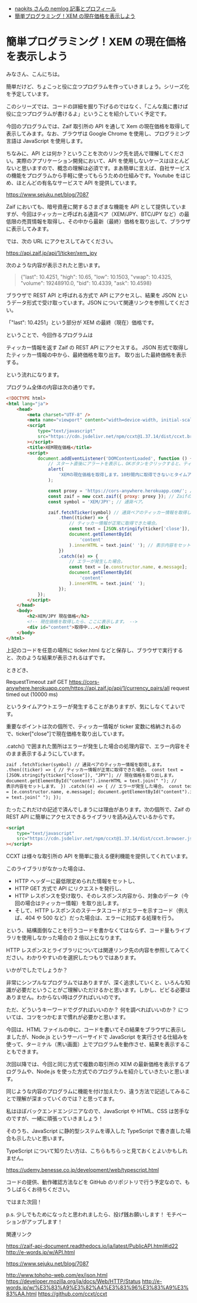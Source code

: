 -   [naokits さんの nemlog 記事とプロフィール](https://nemlog.nem.social/profile/5648)
-   [簡単プログラミング！XEM の現在価格を表示しよう](./posts/51387/)

# 簡単プログラミング！XEM の現在価格を表示しよう

みなさん、こんにちは。

簡単だけど、ちょこっと役に立つプログラムを作っていきましょう。シリーズ化を予定しています。

このシリーズでは、コードの詳細を掘り下げるのではなく、「こんな風に書けば役に立つプログラムが書けるよ」ということを紹介していく予定です。

今回のプログラムでは、Zaif 取引所の API を通して Xem の現在価格を取得して表示してみます。なお、ブラウザは Google Chrome を使用し、プログラミング言語は JavaScript を使用します。

ちなみに、API とは何か？ということを次のリンク先を読んで理解してください。実際のアプリケーション開発において、API を使用しないケースはほとんどないと思いますので、概念の理解は必須です。まあ簡単に言えば、自社サービスの機能をプログラムから手軽に使ってもらうための仕組みです。Youtube をはじめ、ほとんどの有名なサービスで API を提供しています。

https://www.sejuku.net/blog/7087

Zaif においても、暗号資産に関するさまざまな機能を API として提供していますが、今回はティッカーと呼ばれる通貨ペア（XEM/JPY、BTC/JPY など）の最低限の売買情報を取得し、その中から最新（最終）価格を取り出して、ブラウザに表示してみます。

では、次の URL にアクセスしてみてください。

https://api.zaif.jp/api/1/ticker/xem_jpy

次のような内容が表示されたと思います。

> {"last": 10.4251, "high": 10.65, "low": 10.1503, "vwap": 10.4325, "volume": 19248910.0, "bid": 10.4339, "ask": 10.4598}

ブラウザで REST API と呼ばれる方式で API にアクセスし、結果を JSON というデータ形式で受け取っています。JSON について関連リンクを参照してください。

「"last": 10.4251」という部分が XEM の最終（現在）価格です。

ということで、今回作るプログラムは

ティッカー情報を返す Zaif の REST API にアクセスする。
JSON 形式で取得したティッカー情報の中から、最終価格を取り出す。
取り出した最終価格を表示する。

という流れになります。

プログラム全体の内容は次の通りです。

```html
<!DOCTYPE html>
<html lang="ja">
    <head>
        <meta charset="UTF-8" />
        <meta name="viewport" content="width=device-width, initial-scale=1.0" />
        <script
            type="text/javascript"
            src="https://cdn.jsdelivr.net/npm/ccxt@1.37.14/dist/ccxt.browser.js"
        ></script>
        <title>XEM現在価格</title>
        <script>
            document.addEventListener('DOMContentLoaded', function () {
                // スタート直後にアラートを表示し、OKボタンをクリックすると、ティッカー情報を取得します。
                alert(
                    'XEMの現在価格を取得します。10秒間内に取得できないとタイムアウトエラーが発生します。'
                );

                const proxy = 'https://cors-anywhere.herokuapp.com/'; // CORS対策（CORSについては奥がそのうち別途説明する予定）。
                const zaif = new ccxt.zaif({ proxy: proxy }); // ZaifのAPIにアクセスする準備。
                const symbol = 'XEM/JPY'; // 通貨ペア。

                zaif.fetchTicker(symbol) // 通貨ペアのティッカー情報を取得します。
                    .then((ticker) => {
                        // ティッカー情報が正常に取得できた場合。
                        const text = [JSON.stringify(ticker['close']), 'JPY']; // 現在価格を取り出します。
                        document.getElementById(
                            'content'
                        ).innerHTML = text.join(' '); // 表示内容をセットします。
                    })
                    .catch((e) => {
                        // エラーが発生した場合。
                        const text = [e.constructor.name, e.message];
                        document.getElementById(
                            'content'
                        ).innerHTML = text.join(' ');
                    });
            });
        </script>
    </head>
    <body>
        <h2>XEM/JPY 現在価格</h2>
        <!-- 現在価格を取得したら、ここに表示します。 -->
        <div id="content">取得中...</div>
    </body>
</html>
```

上記のコードを任意の場所に ticker.html などと保存し、ブラウザで実行すると、次のような結果が表示されるはずです。

ときどき、

RequestTimeout zaif GET https://cors-anywhere.herokuapp.com/https://api.zaif.jp/api/1/currency_pairs/all request timed out (10000 ms)

というタイムアウトエラーが発生することがありますが、気にしなくてよいです。

重要なポイントは次の個所で、ティッカー情報が ticker 変数に格納されるので、ticker["close"]で現在価格を取り出しています。

.catch() で囲まれた箇所はエラーが発生した場合の処理内容で、エラー内容をそのまま表示するようにしています。

```html
zaif .fetchTicker(symbol) // 通貨ペアのティッカー情報を取得します。
.then((ticker) => { // ティッカー情報が正常に取得できた場合。 const text =
[JSON.stringify(ticker["close"]), "JPY"]; // 現在価格を取り出します。
document.getElementById("content").innerHTML = text.join(" "); //
表示内容をセットします。 }) .catch((e) => { // エラーが発生した場合。 const text
= [e.constructor.name, e.message]; document.getElementById("content").innerHTML
= text.join(" "); });
```

たったこれだけの記述で済んでしまうには理由があります。次の個所で、Zaif の REST API に簡単にアクセスできるライブラリを読み込んでいるからです。

```html
<script
    type="text/javascript"
    src="https://cdn.jsdelivr.net/npm/ccxt@1.37.14/dist/ccxt.browser.js"
></script>
```

CCXT は様々な取引所の API を簡単に扱える便利機能を提供してくれています。

このライブラリがなかった場合は、

-   HTTP ヘッダーに最低限定められた情報をセットし、
-   HTTP GET 方式で API にリクエストを発行し、
-   HTTP レスポンスを受け取り、そのレスポンス内容から、対象のデータ（今回の場合はティッカー情報）を取り出します。
-   そして、HTTP レスポンスのステータスコードがエラーを示すコード（例えば、404 や 500 など）だった場合は、エラーに対応する処理を行う。

という、結構面倒なことを行うコードを書かなくてはならず、コード量もライブラリを使用しなかった場合の 2 倍以上になります。

HTTP レスポンスとライブラリについては関連リンク先の内容を参照してみてください。わかりやすいのを選択したつもりではあります。

いかがでしたでしょうか？

非常にシンプルなプログラムではありますが、深く追求していくと、いろんな知識が必要だということがご理解いただけるかと思います。しかし、ビビる必要はありません。わからない時はググればいいのです。

ただ、どういうキーワードでググればいいのか？ 何を調べればいいのか？ については、コツをつかむまで慣れが必要かと思います。

今回は、HTML ファイルの中に、コードを書いてその結果をブラウザに表示しましたが、Node.js というサーバーサイドで JavaScript を実行させる仕組みを使って、ターミナル（黒い画面）上でプログラムを動作させ、結果を表示することもできます。

次回以降では、今回と同じ方式で複数の取引所の XEM の最新価格を表示するプログラムや、Node.js を使った方式でのプログラムを紹介していきたいと思います。

同じような内容のプログラムに機能を付け加えたり、違う方法で記述してみることで理解が深まっていくのでは？と思ってます。

私はほぼバックエンドエンジニアなので、JavaScript や HTML、CSS は苦手なのですが、一緒に頑張っていきましょう！

そのうち、JavaScript に静的型システムを導入した TypeScript で書き直した場合も示したいと思います。

TypeScript について知りたい方は、こちらもちらっと見ておくとよいかもしれません。

https://udemy.benesse.co.jp/development/web/typescript.html

コードの提供、動作確認方法などを GitHub のリポジトリで行う予定なので、もうしばらくお待ちください。

ではまた次回！

p.s. 少しでもためになったと思われましたら、投げ銭お願いします！ モチベーションがアップします！

関連リンク

https://zaif-api-document.readthedocs.io/ja/latest/PublicAPI.html#id22
http://e-words.jp/w/API.html

https://www.sejuku.net/blog/7087

http://www.tohoho-web.com/ex/json.html
https://developer.mozilla.org/ja/docs/Web/HTTP/Status
http://e-words.jp/w/%E3%83%A9%E3%82%A4%E3%83%96%E3%83%A9%E3%83%AA.html
https://github.com/ccxt/ccxt
